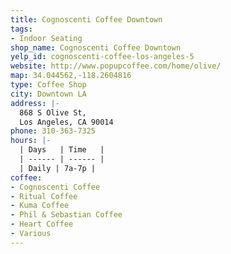 ```yaml
---
title: Cognoscenti Coffee Downtown
tags:
- Indoor Seating
shop_name: Cognoscenti Coffee Downtown
yelp_id: cognoscenti-coffee-los-angeles-5
website: http://www.popupcoffee.com/home/olive/
map: 34.044562,-118.2604816
type: Coffee Shop
city: Downtown LA
address: |-
  868 S Olive St,
  Los Angeles, CA 90014
phone: 310-363-7325
hours: |-
  | Days   | Time   |
  | ------ | ------ |
  | Daily | 7a-7p |
coffee:
- Cognoscenti Coffee
- Ritual Coffee
- Kuma Coffee
- Phil & Sebastian Coffee
- Heart Coffee
- Various
---
```


